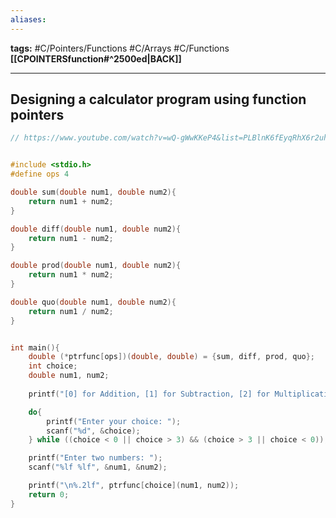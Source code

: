 ```yaml
---
aliases:
---
```

**tags:** #C/Pointers/Functions #C/Arrays #C/Functions  
**[[CPOINTERSfunction#^2500ed|BACK]]**

---
## Designing a calculator program using function pointers
```C
// https://www.youtube.com/watch?v=wQ-gWwKKeP4&list=PLBlnK6fEyqRhX6r2uhhlubuF5QextdCSM&index=150


#include <stdio.h>
#define ops 4

double sum(double num1, double num2){
    return num1 + num2;
}

double diff(double num1, double num2){
    return num1 - num2;
}

double prod(double num1, double num2){
    return num1 * num2;
}

double quo(double num1, double num2){
    return num1 / num2;
}


int main(){
    double (*ptrfunc[ops])(double, double) = {sum, diff, prod, quo};
    int choice;
    double num1, num2;
  
    printf("[0] for Addition, [1] for Subtraction, [2] for Multiplication, [3] for Division\n");

    do{
        printf("Enter your choice: ");
        scanf("%d", &choice);
    } while ((choice < 0 || choice > 3) && (choice > 3 || choice < 0));

    printf("Enter two numbers: ");
    scanf("%lf %lf", &num1, &num2);

    printf("\n%.2lf", ptrfunc[choice](num1, num2));
    return 0;
}
```